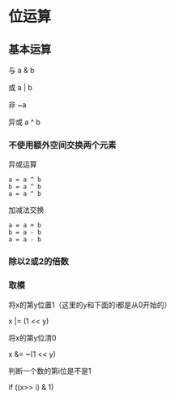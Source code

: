 # 位运算

## 基本运算

与  a & b

或 a | b

非 ~a

异或 a ^ b

### 不使用额外空间交换两个元素

异或运算

```code
a = a ^ b
b = a ^ b
a = a ^ b
```

加减法交换

```code
a = a + b
b = a - b
a = a - b
```


### 除以2或2的倍数


### 取模


将x的第y位置1（这里的y和下面的i都是从0开始的）

x |= (1 << y)

将x的第y位清0

x &= ~(1 << y)

判断一个数的第i位是不是1

if ((x>> i) & 1)
